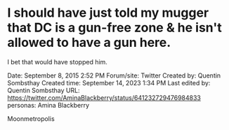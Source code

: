 # I should have just told my mugger that DC is a gun-free zone & he isn't allowed to have a gun here.
I bet that would have stopped him.

Date: September 8, 2015 2:52 PM
Forum/site: Twitter
Created by: Quentin Sombsthay
Created time: September 14, 2023 1:34 PM
Last edited by: Quentin Sombsthay
URL: https://twitter.com/AminaBlackberry/status/641232729476984833
personas: Amina Blackberry

Moonmetropolis